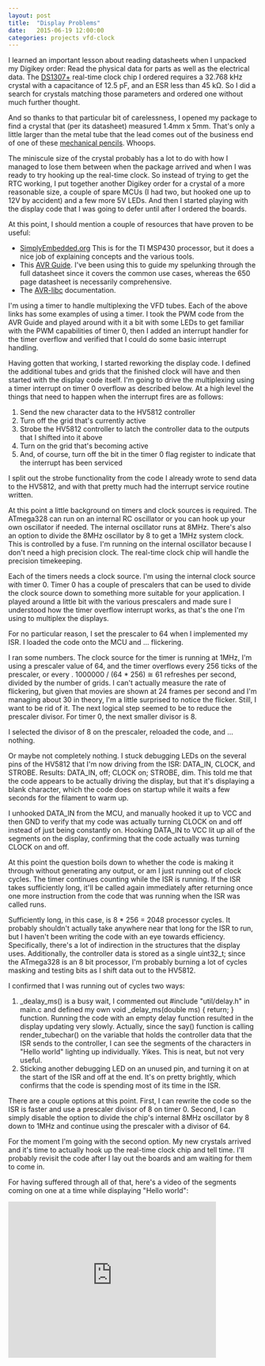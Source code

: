 ```yaml
---
layout: post
title:  "Display Problems"
date:   2015-06-19 12:00:00
categories: projects vfd-clock
---
```


I learned an important lesson about reading datasheets when I unpacked my Digikey order: Read the physical data for parts as well as the electrical data.  The [DS1307+](http://www.digikey.com/product-detail/en/DS1307%2B/DS1307%2B-ND/956883) real-time clock chip I ordered requires a 32.768 kHz crystal with a capacitance of 12.5 pF, and an ESR less than 45 k&#8486;.  So I did a search for crystals matching those parameters and ordered one without much further thought.

And so thanks to that particular bit of carelessness, I opened my package to find a crystal that (per its datasheet) measured 1.4mm x 5mm.  That's only a little larger than the metal tube that the lead comes out of the business end of one of these [mechanical pencils](http://www.amazon.com/Pentel-Automatic-Pencil-Yellow-P209G/dp/B0026ZPWVY/ref=sr_1_3?ie=UTF8&qid=1434896065&sr=8-3&keywords=pentel+p209).  Whoops.

The miniscule size of the crystal probably has a lot to do with how I managed to lose them between when the package arrived and when I was ready to try hooking up the real-time clock.  So instead of trying to get the RTC working, I put together another Digikey order for a crystal of a more reasonable size, a couple of spare MCUs (I had two, but hooked one up to 12V by accident) and a few more 5V LEDs.  And then I started playing with the display code that I was going to defer until after I ordered the boards.

At this point, I should mention a couple of resources that have proven to be useful:

* [SimplyEmbedded.org](http://www.simplyembedded.org/tutorials/)  This is for the TI MSP430 processor, but it does a nice job of explaining concepts and the various tools.
* This [AVR Guide](https://sites.google.com/site/qeewiki/books/avr-guide).  I've been using this to guide my spelunking through the full datasheet since it covers the common use cases, whereas the 650 page datasheet is necessarily comprehensive.
* The [AVR-libc](http://www.nongnu.org/avr-libc/user-manual/) documentation.

I'm using a timer to handle multiplexing the VFD tubes.  Each of the above links has some examples of using a timer.  I took the PWM code from the AVR Guide and played around with it a bit with some LEDs to get familiar with the PWM capabilities of timer 0, then I added an interrupt handler for the timer overflow and verified that I could do some basic interrupt handling.

Having gotten that working, I started reworking the display code.  I defined the additional tubes and grids that the finished clock will have and then started with the display code itself.  I'm going to drive the multiplexing using a timer interrupt on timer 0 overflow as described below.  At a high level the things that need to happen when the interrupt fires are as follows:

1. Send the new character data to the HV5812 controller
2. Turn off the grid that's currently active
3. Strobe the HV5812 controller to latch the controller data to the outputs that I shifted into it above
4. Turn on the grid that's becoming active
5. And, of course, turn off the bit in the timer 0 flag register to indicate that the interrupt has been serviced

I split out the strobe functionality from the code I already wrote to send data to the HV5812, and with that pretty much had the interrupt service routine written.

At this point a little background on timers and clock sources is required.  The ATmega328 can run on an internal RC oscillator or you can hook up your own oscillator if needed.  The internal oscillator runs at 8MHz.  There's also an option to divide the 8MHz oscillator by 8 to get a 1MHz system clock.  This is controlled by a fuse.  I'm running on the internal oscillator because I don't need a high precision clock.  The real-time clock chip will handle the precision timekeeping.

Each of the timers needs a clock source.  I'm using the internal clock source with timer 0.  Timer 0 has a couple of prescalers that can be used to divide the clock source down to something more suitable for your application.  I played around a little bit with the various prescalers and made sure I understood how the timer overflow interrupt works, as that's the one I'm using to multiplex the displays.

For no particular reason, I set the prescaler to 64 when I implemented my ISR.  I loaded the code onto the MCU and ... flickering.

I ran some numbers.  The clock source for the timer is running at 1MHz, I'm using a prescaler value of 64, and the timer overflows every 256 ticks of the prescaler, or every .  1000000 / (64 * 256) &#x2245; 61 refreshes per second, divided by the number of grids.  I can't actually measure the rate of flickering, but given that movies are shown at 24 frames per second and I'm managing about 30 in theory, I'm a little surprised to notice the flicker.  Still, I want to be rid of it.  The next logical step seemed to be to reduce the prescaler divisor.  For timer 0, the next smaller divisor is 8.

I selected the divisor of 8 on the prescaler, reloaded the code, and ... nothing.

Or maybe not completely nothing.  I stuck debugging LEDs on the several pins of the HV5812 that I'm now driving from the ISR: DATA_IN, CLOCK, and STROBE.  Results:  DATA_IN, off; CLOCK on; STROBE, dim.  This told me that the code appears to be actually driving the display, but that it's displaying a blank character, which the code does on startup while it waits a few seconds for the filament to warm up.

I unhooked DATA_IN from the MCU, and manually hooked it up to VCC and then GND to verify that my code was actually turning CLOCK on and off instead of just being constantly on.  Hooking DATA_IN to VCC lit up all of the segments on the display, confirming that the code actually was turning CLOCK on and off.

At this point the question boils down to whether the code is making it through without generating any output, or am I just running out of clock cycles.  The timer continues counting while the ISR is running.  If the ISR takes sufficiently long, it'll be called again immediately after returning once one more instruction from the code that was running when the ISR was called runs.

Sufficiently long, in this case, is 8 * 256 = 2048 processor cycles.  It probably shouldn't actually take anywhere near that long for the ISR to run, but I haven't been writing the code with an eye towards efficiency.  Specifically, there's a lot of indirection in the structures that the display uses.  Additionally, the controller data is stored as a single uint32_t; since the ATmega328 is an 8 bit processor, I'm probably burning a lot of cycles masking and testing bits as I shift data out to the HV5812.

I confirmed that I was running out of cycles two ways:

1. \_dealay\_ms() is a busy wait,  I commented out #include "util/delay.h" in main.c and defined my own void _delay_ms(double ms) { return; } function.  Running the code with an empty delay function resulted in the display updating very slowly.  Actually, since the say() function is calling render_tubechar() on the variable that holds the controller data that the ISR sends to the controller, I can see the segments of the characters in "Hello world" lighting up individually.  Yikes.  This is neat, but not very useful.
2.  Sticking another debugging LED on an unused pin, and turning it on at the start of the ISR and off at the end.  It's on pretty brightly, which confirms that the code is spending most of its time in the ISR.

There are a couple options at this point.  First, I can rewrite the code so the ISR is faster and use a prescaler divisor of 8 on timer 0.  Second, I can simply disable the option to divide the chip's internal 8MHz oscillator by 8 down to 1MHz and continue using the prescaler with a divisor of 64.

For the moment I'm going with the second option.  My new crystals arrived and it's time to actually hook up the real-time clock chip and tell time.  I'll probably revisit the code after I lay out the boards and am waiting for them to come in.

For having suffered through all of that, here's a video of the segments coming on one at a time while displaying "Hello world":

<iframe width="420" height="315" src="https://www.youtube.com/embed/wky7yqkKEWY" frameborder="0" allowfullscreen></iframe>
